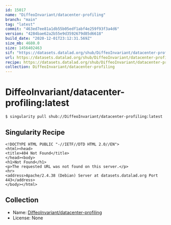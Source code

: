 ```yaml
---
id: 15017
name: "DiffeoInvariant/datacenter-profiling"
branch: "main"
tag: "latest"
commit: "463ed7ee81a1db55b05edf1abf4e259f93f3a4d6"
version: "4284bae62a2b55e9d3592679d85d6618"
build_date: "2020-12-01T23:12:31.569Z"
size_mb: 4680.0
size: 1456402463
sif: "https://datasets.datalad.org/shub/DiffeoInvariant/datacenter-profiling/latest/2020-12-01-463ed7ee-4284bae6/4284bae62a2b55e9d3592679d85d6618.sif"
url: https://datasets.datalad.org/shub/DiffeoInvariant/datacenter-profiling/latest/2020-12-01-463ed7ee-4284bae6/
recipe: https://datasets.datalad.org/shub/DiffeoInvariant/datacenter-profiling/latest/2020-12-01-463ed7ee-4284bae6/Singularity
collection: DiffeoInvariant/datacenter-profiling
---
```


# DiffeoInvariant/datacenter-profiling:latest

```bash
$ singularity pull shub://DiffeoInvariant/datacenter-profiling:latest
```

## Singularity Recipe

```singularity
<!DOCTYPE HTML PUBLIC "-//IETF//DTD HTML 2.0//EN">
<html><head>
<title>404 Not Found</title>
</head><body>
<h1>Not Found</h1>
<p>The requested URL was not found on this server.</p>
<hr>
<address>Apache/2.4.38 (Debian) Server at datasets.datalad.org Port 443</address>
</body></html>
```

## Collection

 - Name: [DiffeoInvariant/datacenter-profiling](https://github.com/DiffeoInvariant/datacenter-profiling)
 - License: None

